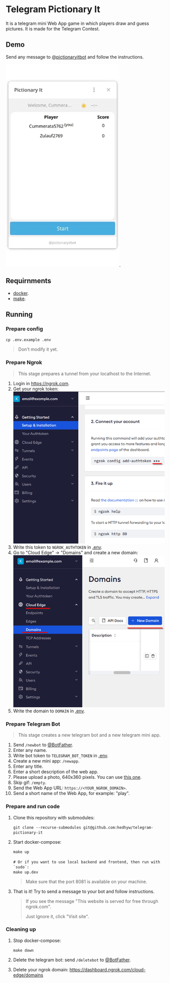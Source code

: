 # Telegram Pictionary It

It is a telegram mini Web App game in which players draw and guess pictures.
It is made for the Telegram Contest.

## Demo

Send any message to [@pictionaryitbot](https://t.me/pictionaryitbot) and follow the instructions.

![Demo of the gameplay](assets/demo.webp).

## Requirnments

- [docker](https://www.docker.com/products/docker-desktop/).
- [make](https://en.wikipedia.org/wiki/Make_(software)).

## Running

### Prepare config

```
cp .env.example .env
```
> Don't modify it yet.

### Prepare Ngrok

> This stage prepares a tunnel from your localhost to the Internet.

1. Login in https://ngrok.com.
2. Get your ngrok token:
    ![ngrok token](assets/ngrok-token.png)
3. Write this token to `NGROK_AUTHTOKEN` in [.env](.env).
4. Go to "Cloud Edge" -> "Domains" and create a new domain:
    ![ngrok domain](assets/ngrok-domain.png)
5. Write the domain to `DOMAIN` in [.env](.env).

### Prepare Telegram Bot

> This stage creates a new telegram bot and a new telegram mini app.

1. Send `/newbot` to [@BotFather](https://t.me/BotFather).
2. Enter any name.
3. Write bot token to `TELEGRAM_BOT_TOKEN` in [.env](.env).
4. Create a new mini app: `/newapp`.
5. Enter any title.
6. Enter a short description of the web app.
7. Please upload a photo, 640x360 pixels. You can use [this one](assets/undraw_art_cover.png).
8. Skip gif: `/empty`.
9. Send the Web App URL: `https://<YOUR_NGROK_DOMAIN>`.
10. Send a short name of the Web App, for example: "play".

### Prepare and run code

1. Clone this repository with submodules:
    ```shell
    git clone --recurse-submodules git@github.com:hedhyw/telegram-pictionary-it
    ```
2. Start docker-compose:
    ```shell
    make up

    # Or if you want to use local backend and frontend, then run with `sudo`:
    make up.dev
    ```
    > Make sure that the port 8081 is available on your machine.
3. That is it! Try to send a message to your bot and follow instructions.
    > If you see the message "This website is served for free through ngrok.com".
    >
    > Just Ignore it, click "Visit site".

### Cleaning up

1. Stop docker-compose:

    ```shell
    make down
    ```
2. Delete the telegram bot:
    send `/deletebot` to [@BotFather](https://t.me/BotFather).
3. Delete your ngrok domain:
   https://dashboard.ngrok.com/cloud-edge/domains
